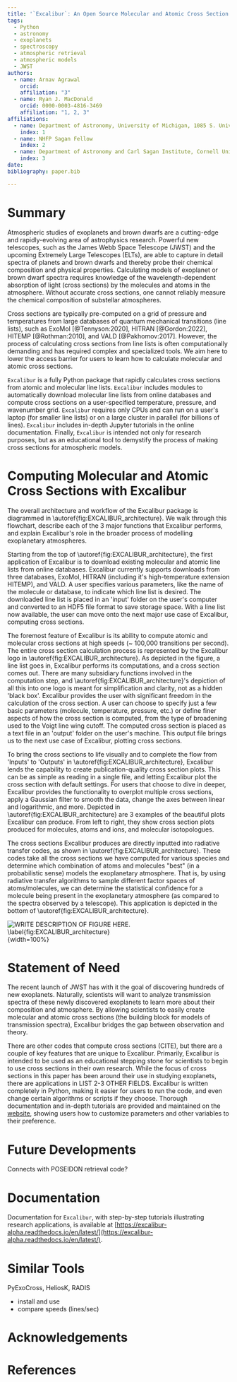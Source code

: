 ```yaml
---
title: '`Excalibur`: An Open Source Molecular and Atomic Cross Section Computation Code for Substellar Atmospheres'
tags:
  - Python
  - astronomy
  - exoplanets
  - spectroscopy
  - atmospheric retrieval
  - atmospheric models
  - JWST
authors:
  - name: Arnav Agrawal
    orcid:
    affiliation: "3"
  - name: Ryan J. MacDonald
    orcid: 0000-0003-4816-3469
    affiliation: "1, 2, 3"
affiliations:
  - name: Department of Astronomy, University of Michigan, 1085 S. University Ave., Ann Arbor, MI 48109, USA
    index: 1
  - name: NHFP Sagan Fellow
    index: 2
  - name: Department of Astronomy and Carl Sagan Institute, Cornell University, 122 Sciences Drive, Ithaca, NY 14853, USA
    index: 3
date:
bibliography: paper.bib

--- 
```


# Summary

Atmospheric studies of exoplanets and brown dwarfs are a cutting-edge and rapidly-evolving area of astrophysics research. Powerful new telescopes, such as the James Webb Space Telescope (JWST) and the upcoming Extremely Large Telescopes (ELTs), are able to capture in detail spectra of planets and brown dwarfs and thereby probe their chemical composition and physical properties. Calculating models of exoplanet or brown dwarf spectra requires knowledge of the wavelength-dependent absorption of light (cross sections) by the molecules and atoms in the atmosphere. Without accurate cross sections, one cannot reliably measure the chemical composition of substellar atmospheres. 

Cross sections are typically pre-computed on a grid of pressure and temperatures from large databases of quantum mechanical transitions (line lists), such as ExoMol [@Tennyson:2020], HITRAN [@Gordon:2022], HITEMP [@Rothman:2010], and VALD [@Pakhomov:2017]. However, the process of calculating cross sections from line lists is often computationally demanding and has required complex and specialized tools. We aim here to lower the access barrier for users to learn how to calculate molecular and atomic cross sections. 

`Excalibur` is a fully Python package that rapidly calculates cross sections from atomic and molecular line lists. `Excalibur` includes modules to automatically download molecular line lists from online databases and compute cross sections on a user-specified temperature, pressure, and wavenumber grid. `Excalibur` requires only CPUs and can run on a user's laptop (for smaller line lists) or on a large cluster in parallel (for billions of lines). `Excalibur` includes in-depth Jupyter tutorials in the online documentation. Finally, `Excalibur` is intended not only for research purposes, but as an educational tool to demystify the process of making cross sections for atmospheric models.

# Computing Molecular and Atomic Cross Sections with Excalibur
 The overall architecture and workflow of the Excalibur package is diagrammed in \autoref{fig:EXCALIBUR_architecture}. We walk through this flowchart, describe each of the 3 major functions that Excalibur performs, and explain Excalibur's role in the broader process of modelling
 exoplanetary atmospheres.

Starting from the top of \autoref{fig:EXCALIBUR_architecture}, the first application of Excalibur is to download existing molecular and atomic line lists from online databases. Excalibur currently supports downloads from three databases, ExoMol, HITRAN (including it's high-temperature extension HITEMP), and VALD. A user specifies various parameters, like the name of the molecule or database, to indicate which line list is desired. The downloaded line list is placed in an 'input' folder on the user's computer and converted to an HDF5 file format to save storage space. With a line list now available, the user can move onto the next major use case of Excalibur, computing cross sections.

The foremost feature of Excalibur is its ability to compute atomic and molecular cross sections at high speeds (~ 100,000 transitions per second). The entire cross section calculation process is represented by the Excalibur logo in \autoref{fig:EXCALIBUR_architecture}. As depicted in the figure, a line list goes in, Excalibur performs its computations, and a cross section comes out. There are many subsidiary functions involved in the computation step, and \autoref{fig:EXCALIBUR_architecture}'s depiction of all this into one logo is meant for simplification and clarity, not as a hidden 'black box'. Excalibur provides the user with significant freedom in the calculation of the cross section. A user can choose to specify just a few basic parameters (molecule, temperature, pressure, etc.) or define finer aspects of how the cross section is computed, from the type of broadening used to the Voigt line wing cutoff. The computed cross section is placed as a text file in an 'output' folder on the user's machine. This output file brings us to the next use case of Excalibur, plotting cross sections.

To bring the cross sections to life visually and to complete the flow from 'Inputs' to 'Outputs' in \autoref{fig:EXCALIBUR_architecture}, Excalibur lends the capability to create publication-quality cross section plots. This can be as simple as reading in a single file, and letting Excalibur plot the cross section with default settings. For users that choose to dive in deeper, Excalibur provides the functionality to overplot multiple cross sections, apply a Gaussian filter to smooth the data, change the axes between linear and logarithmic, and more. Depicted in \autoref{fig:EXCALIBUR_architecture} are 3 examples of the beautiful plots Excalibur can produce. From left to right, they show cross section plots produced for molecules, atoms and ions, and molecular isotopologues.

The cross sections Excalibur produces are directly inputted into radiative transfer codes, as shown in \autoref{fig:EXCALIBUR_architecture}. These codes take all the cross sections we have computed for various species and determine which combination of atoms and molecules "best" (in a probabilistic sense) models the exoplanetary atmosphere. That is, by using radiative transfer algorithms to sample different factor spaces of atoms/molecules, we can determine the statistical confidence for a molecule being present in the exoplanetary atmosphere (as compared to the spectra observed by a telescope). This application is depicted in the bottom of \autoref{fig:EXCALIBUR_architecture}.

![WRITE DESCRIPTION OF FIGURE HERE. \label{fig:EXCALIBUR_architecture}](figures/EXCALIBUR_JOSS_Figure.png){width=100%}

# Statement of Need
The recent launch of JWST has with it the goal of discovering hundreds of new exoplanets. Naturally, scientists will want to analyze transmission spectra of these newly discovered exoplanets to learn more about their composition and atmosphere. By allowing scientists to easily create molecular and atomic cross sections (the building block for models of transmission spectra), Excalibur bridges the gap between observation and theory.

There are other codes that compute cross sections (CITE), but there are a couple of key features that are unique to Excalibur. Primarily, Excalibur is intended to be used as an educational stepping stone for scientists to begin to use cross sections in their own research. While the focus of cross sections in this paper has been around their use in studying exoplanets, there are applications in LIST 2-3 OTHER FIELDS. Excalibur is written completely in Python, making it easier for users to run the code, and even change certain algorithms or scripts if they choose. Thorough documentation and in-depth tutorials are provided and maintained on the [website](https://excalibur-alpha.readthedocs.io/en/latest/), showing users how to customize parameters and other variables to their preference.

# Future Developments

Connects with POSEIDON retrieval code?

# Documentation

Documentation for `Excalibur`, with step-by-step tutorials illustrating research applications, is available at [https://excalibur-alpha.readthedocs.io/en/latest/](https://excalibur-alpha.readthedocs.io/en/latest/). 

# Similar Tools

PyExoCross, HeliosK, RADIS
- install and use
- compare speeds (lines/sec)

# Acknowledgements

# References